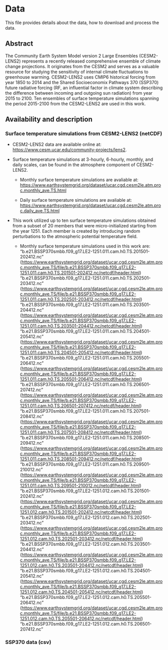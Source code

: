 # Data
This file provides details about the data, how to download and process the data.

## Abstract
The Community Earth System Model version 2 Large Ensembles (CESM2-LENS2) represents a recently released comprehensive ensemble of climate change projections. It originates from the CESM2 and serves as a valuable resource for studying the sensitivity of internal climate fluctuations to greenhouse warming. CESM2-LENS2 uses CMIP6 historical forcing from year 1850 to 2014 and the Shared Socioeconomix Pathways 370 (SSP370) future radiative forcing (RF, an influential factor in climate system describing the difference between incoming and outgoing sun radiation) from year 2015 to 2100. Ten ensembles of surface temperature simulations spanning the period 2015-2100 from the CESM2-LENS2 are used in this work. 

## Availability and description
### Surface temperature simulations from CESM2-LENS2 (netCDF)
* CESM2-LENS2 data are available online at: https://www.cesm.ucar.edu/community-projects/lens2.

* Surface temperature simulations at 3-hourly, 6-hourly, monthly, and daily scales, can be found in the atmosphere component of CESM2-LENS2. 

    * Monthly surface temperature simulations are avaliable at: 
    https://www.earthsystemgrid.org/dataset/ucar.cgd.cesm2le.atm.proc.monthly_ave.TS.html

    * Daily surface temperature simulations are avaliable at:  
    https://www.earthsystemgrid.org/dataset/ucar.cgd.cesm2le.atm.proc.daily_ave.TS.html

* This work utilized up to ten surface temperature simulations obtained from a subset of 20 members that were micro-initialized starting from the year 1251. Each member is created by introducing random perturbations to the atmospheric potential temperature field. 

    * Monthly surface temperature simulations used in this work are:
    “b.e21.BSSP370smbb.f09_g17.LE2-1251.011.cam.h0.TS.201501-202412.nc” 
    (https://www.earthsystemgrid.org/dataset/ucar.cgd.cesm2le.atm.proc.monthly_ave.TS/file/b.e21.BSSP370smbb.f09_g17.LE2-1251.011.cam.h0.TS.201501-202412.nc/netcdf/header.html)
    “b.e21.BSSP370smbb.f09_g17.LE2-1251.011.cam.h0.TS.202501-203412.nc” 
(https://www.earthsystemgrid.org/dataset/ucar.cgd.cesm2le.atm.proc.monthly_ave.TS/file/b.e21.BSSP370smbb.f09_g17.LE2-1251.011.cam.h0.TS.202501-203412.nc/netcdf/header.html)
“b.e21.BSSP370smbb.f09_g17.LE2-1251.011.cam.h0.TS.203501-204412.nc” 
(https://www.earthsystemgrid.org/dataset/ucar.cgd.cesm2le.atm.proc.monthly_ave.TS/file/b.e21.BSSP370smbb.f09_g17.LE2-1251.011.cam.h0.TS.203501-204412.nc/netcdf/header.html)
“b.e21.BSSP370smbb.f09_g17.LE2-1251.011.cam.h0.TS.204501-205412.nc” 
(https://www.earthsystemgrid.org/dataset/ucar.cgd.cesm2le.atm.proc.monthly_ave.TS/file/b.e21.BSSP370smbb.f09_g17.LE2-1251.011.cam.h0.TS.204501-205412.nc/netcdf/header.html)
“b.e21.BSSP370smbb.f09_g17.LE2-1251.011.cam.h0.TS.205501-206412.nc” 
(https://www.earthsystemgrid.org/dataset/ucar.cgd.cesm2le.atm.proc.monthly_ave.TS/file/b.e21.BSSP370smbb.f09_g17.LE2-1251.011.cam.h0.TS.205501-206412.nc/netcdf/header.html)
“b.e21.BSSP370smbb.f09_g17.LE2-1251.011.cam.h0.TS.206501-207412.nc” 
(https://www.earthsystemgrid.org/dataset/ucar.cgd.cesm2le.atm.proc.monthly_ave.TS/file/b.e21.BSSP370smbb.f09_g17.LE2-1251.011.cam.h0.TS.206501-207412.nc/netcdf/header.html)
“b.e21.BSSP370smbb.f09_g17.LE2-1251.011.cam.h0.TS.207501-208412.nc”
(https://www.earthsystemgrid.org/dataset/ucar.cgd.cesm2le.atm.proc.monthly_ave.TS/file/b.e21.BSSP370smbb.f09_g17.LE2-1251.011.cam.h0.TS.207501-208412.nc/netcdf/header.html)
“b.e21.BSSP370smbb.f09_g17.LE2-1251.011.cam.h0.TS.208501-209412.nc” 
(https://www.earthsystemgrid.org/dataset/ucar.cgd.cesm2le.atm.proc.monthly_ave.TS/file/b.e21.BSSP370smbb.f09_g17.LE2-1251.011.cam.h0.TS.208501-209412.nc/netcdf/header.html)
“b.e21.BSSP370smbb.f09_g17.LE2-1251.011.cam.h0.TS.209501-210012.nc” 
(https://www.earthsystemgrid.org/dataset/ucar.cgd.cesm2le.atm.proc.monthly_ave.TS/file/b.e21.BSSP370smbb.f09_g17.LE2-1251.011.cam.h0.TS.209501-210012.nc/netcdf/header.html)
“b.e21.BSSP370smbb.f09_g17.LE2-1251.012.cam.h0.TS.201501-202412.nc” (https://www.earthsystemgrid.org/dataset/ucar.cgd.cesm2le.atm.proc.monthly_ave.TS/file/b.e21.BSSP370smbb.f09_g17.LE2-1251.012.cam.h0.TS.201501-202412.nc/netcdf/header.html)
“b.e21.BSSP370smbb.f09_g17.LE2-1251.012.cam.h0.TS.202501-203412.nc” 
(https://www.earthsystemgrid.org/dataset/ucar.cgd.cesm2le.atm.proc.monthly_ave.TS/file/b.e21.BSSP370smbb.f09_g17.LE2-1251.012.cam.h0.TS.202501-203412.nc/netcdf/header.html)
“b.e21.BSSP370smbb.f09_g17.LE2-1251.012.cam.h0.TS.203501-204412.nc” 
(https://www.earthsystemgrid.org/dataset/ucar.cgd.cesm2le.atm.proc.monthly_ave.TS/file/b.e21.BSSP370smbb.f09_g17.LE2-1251.012.cam.h0.TS.203501-204412.nc/netcdf/header.html)
“b.e21.BSSP370smbb.f09_g17.LE2-1251.012.cam.h0.TS.204501-205412.nc” 
(https://www.earthsystemgrid.org/dataset/ucar.cgd.cesm2le.atm.proc.monthly_ave.TS/file/b.e21.BSSP370smbb.f09_g17.LE2-1251.012.cam.h0.TS.204501-205412.nc/netcdf/header.html)
“b.e21.BSSP370smbb.f09_g17.LE2-1251.012.cam.h0.TS.205501-206412.nc” 
(https://www.earthsystemgrid.org/dataset/ucar.cgd.cesm2le.atm.proc.monthly_ave.TS/file/b.e21.BSSP370smbb.f09_g17.LE2-1251.012.cam.h0.TS.205501-206412.nc/netcdf/header.html)
“b.e21.BSSP370smbb.f09_g17.LE2-1251.012.cam.h0.TS.206501-207412.nc” 







### SSP370 data (csv)
